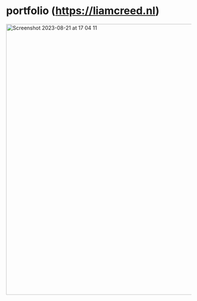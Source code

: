 # portfolio (https://liamcreed.nl)

<p>
<img width="737" alt="Screenshot 2023-08-21 at 17 04 11" src="https://github.com/liamcreed/portfolio/assets/90063109/cd8caf1b-e4ea-4e87-907f-d8100d3e2c4b">
</p>

